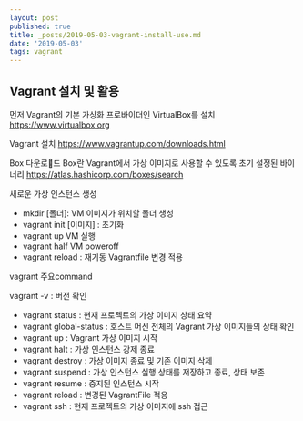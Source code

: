 ```yaml
---
layout: post
published: true
title: _posts/2019-05-03-vagrant-install-use.md
date: '2019-05-03'
tags: vagrant
---
```

## Vagrant 설치 및 활용

먼저 Vagrant의 기본 가상화 프로바이더인 VirtualBox를 설치
https://www.virtualbox.org

Vagrant 설치
https://www.vagrantup.com/downloads.html

Box 다운로드
Box란 Vagrant에서 가상 이미지로 사용할 수 있도록 초기 설정된 바이너리
https://atlas.hashicorp.com/boxes/search

새로운 가상 인스턴스 생성

- mkdir [폴더]: VM 이미지가 위치할 폴더 생성
- vagrant init [이미지] : 초기화
- vagrant up VM 실행
- vagrant half VM poweroff
- vagrant reload : 재기동 Vagrantfile 변경 적용


vagrant 주요command


vagrant -v : 버전 확인
- vagrant status : 현재 프로젝트의 가상 이미지 상태 요약
- vagrant global-status : 호스트 머신 전체의 Vagrant 가상 이미지들의 상태 확인
- vagrant up : Vagrant 가상 이미지 시작
- vagrant halt : 가상 인스턴스 강제 종료
- vagrant destroy : 가상 이미지 종료 및 기존 이미지 삭제
- vagrant suspend : 가상 인스턴스 실행 상태를 저장하고 종료, 상태 보존
- vagrant resume : 중지된 인스턴스 시작
- vagrant reload : 변경된 VagrantFile 적용
- vagrant ssh : 현재 프로젝트의 가상 이미지에 ssh 접근
